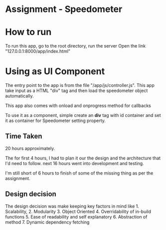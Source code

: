 # Assignment - Speedometer

# How to run
To run this app, go to the root directory, run the server
Open the link "127.0.0.1:8000/app/index.html"

# Using as UI Component

The entry point to the app is from the file "/app/js/controller.js". 
This app take input as a HTML "div" tag and then load the speedometer object automatically.

This app also comes with onload and onprogress method for callbacks

To use it as a component, simple create an **div** tag with id container and set it as container for Speedometer setting property. 


## Time Taken

20 hours approximately.

The for first 4 hours, I had to plan it our the design and the architecture that I'd need to follow.
next 16 hours went into development and testing.

I'm still short of 6 hours to finish of some of the missing thing as per the assignment.

## Design decision

The design decision was make keeping key factors in mind like
	1. Scalability,
	2. Modularity
	3. Object Oriented
	4. Overridability of in-build functions
	5. Ease of readability and self explanatory
	6. Abstraction of method
	7. Dynamic dependency fetching
